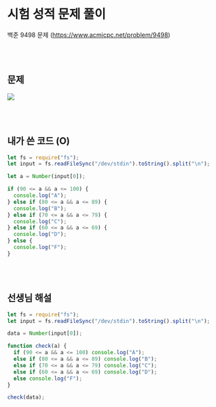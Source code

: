 # 시험 성적 문제 풀이

백준 9498 문제
(https://www.acmicpc.net/problem/9498)

<br/>
<br/>

## 문제

<a href="#"><img src="https://github.com/eunbaming/TIL_HTML-CSS-publishing/assets/110072947/c140392e-d02d-4235-aea0-5754b91d6081"/></a>

<br/>
<br/>

## 내가 쓴 코드 (O)

```javascript
let fs = require("fs");
let input = fs.readFileSync("/dev/stdin").toString().split("\n");

let a = Number(input[0]);

if (90 <= a && a <= 100) {
  console.log("A");
} else if (80 <= a && a <= 89) {
  console.log("B");
} else if (70 <= a && a <= 79) {
  console.log("C");
} else if (60 <= a && a <= 69) {
  console.log("D");
} else {
  console.log("F");
}
```

<br/>
<br/>

## 선생님 해설

```javascript
let fs = require("fs");
let input = fs.readFileSync("/dev/stdin").toString().split("\n");

data = Number(input[0]);

function check(a) {
  if (90 <= a && a <= 100) console.log("A");
  else if (80 <= a && a <= 89) console.log("B");
  else if (70 <= a && a <= 79) console.log("C");
  else if (60 <= a && a <= 69) console.log("D");
  else console.log("F");
}

check(data);
```
